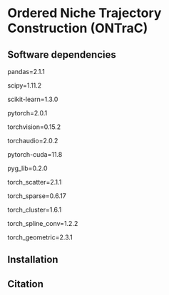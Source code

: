 # **Ordered Niche Trajectory Construction** (ONTraC)


## Software dependencies

pandas=2.1.1

scipy=1.11.2

scikit-learn=1.3.0

pytorch=2.0.1

torchvision=0.15.2

torchaudio=2.0.2

pytorch-cuda=11.8

pyg_lib=0.2.0

torch_scatter=2.1.1

torch_sparse=0.6.17

torch_cluster=1.6.1

torch_spline_conv=1.2.2

torch_geometric=2.3.1


## Installation


## Citation
